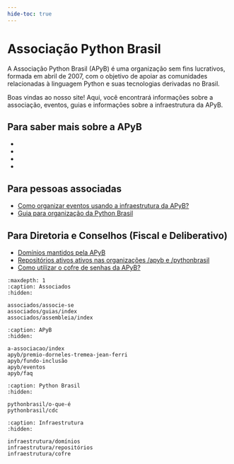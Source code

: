 ```yaml
---
hide-toc: true
---
```


# Associação Python Brasil

A Associação Python Brasil (APyB) é uma organização sem fins lucrativos, formada em abril de 2007, com o objetivo de apoiar as comunidades relacionadas à linguagem Python e suas tecnologias derivadas no Brasil.

Boas vindas ao nosso site! Aqui, você encontrará informações sobre a associação, eventos, guias e informações sobre a infraestrutura da APyB.

## Para saber mais sobre a APyB
- [](/associados/associe-se)
- [](/apyb/premio-dorneles-tremea-jean-ferri)
- [](/apyb/fundo-inclusão)
- [](/apyb/faq)

## Para pessoas associadas
- [Como organizar eventos usando a infraestrutura da APyB?](/associados/guias/como-organizar-eventos)
- [Guia para organização da Python Brasil](https://manual.pythonbrasil.org.br)

## Para Diretoria e Conselhos (Fiscal e Deliberativo)
- [Domínios mantidos pela APyB](/infraestrutura/domínios.md)
- [Repositórios ativos ativos nas organizações /apyb e /pythonbrasil](/infraestrutura/repositórios.md)
- [Como utilizar o cofre de senhas da APyB?](/infraestrutura/cofre.md)

```{toctree}
:maxdepth: 1
:caption: Associados
:hidden:

associados/associe-se
associados/guias/index
associados/assembleia/index
```

```{toctree}
:caption: APyB
:hidden:

a-associacao/index
apyb/premio-dorneles-tremea-jean-ferri
apyb/fundo-inclusão
apyb/eventos
apyb/faq
```

```{toctree}
:caption: Python Brasil
:hidden:

pythonbrasil/o-que-é
pythonbrasil/cdc
```

```{toctree}
:caption: Infraestrutura
:hidden:

infraestrutura/domínios
infraestrutura/repositórios
infraestrutura/cofre
```